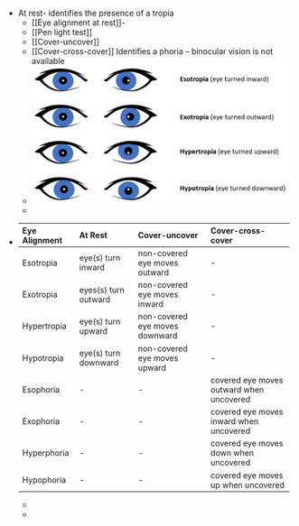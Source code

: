 - At rest- identifies the presence of a tropia
	- [[Eye alignment at rest]]-
	- [[Pen light test]]
	- [[Cover-uncover]]
	- [[Cover-cross-cover]] Identifies a phoria – binocular vision is not available
	- ![image.png](../assets/image_1639586349446_0.png)
	-
- |Eye Alignment     | At Rest | Cover-uncover | Cover-cross-cover |
  | ---------------- | ----------- | --------|  --------| 
  | Esotropia     | eye(s) turn inward   | non-covered eye moves outward | -| 
  | Exotropia  | eyes(s) turn outward   | non-covered eye moves inward | -| 
  | Hypertropia | eye(s) turn upward   | non-covered eye moves downward | - | 
  |Hypotropia | eye(s) turn downward   | non-covered eye moves upward | -| 
  | Esophoria     | - | -|  covered eye moves outward when uncovered |
  | Exophoria  | -   | -|  covered eye moves inward when uncovered |
  | Hyperphoria| -   | - |  covered eye moves down when uncovered |
  |Hypophoria| -  | -|  covered eye moves up when uncovered |
	-
	-